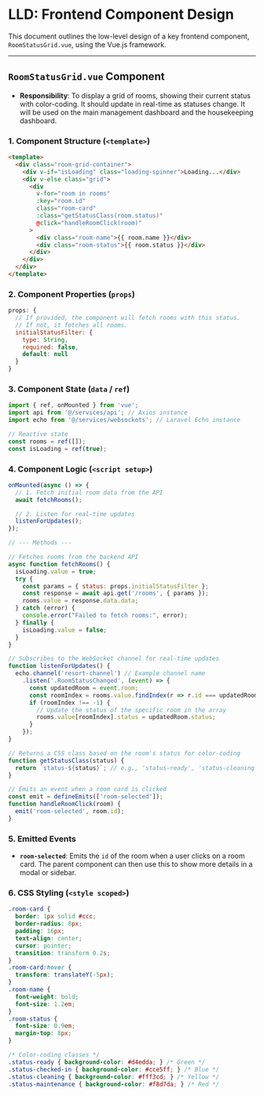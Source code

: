 # LLD: Frontend Component Design

This document outlines the low-level design of a key frontend component, `RoomStatusGrid.vue`, using the Vue.js framework.

---

## `RoomStatusGrid.vue` Component

-   **Responsibility**: To display a grid of rooms, showing their current status with color-coding. It should update in real-time as statuses change. It will be used on the main management dashboard and the housekeeping dashboard.

### 1. Component Structure (`<template>`)

```html
<template>
  <div class="room-grid-container">
    <div v-if="isLoading" class="loading-spinner">Loading...</div>
    <div v-else class="grid">
      <div
        v-for="room in rooms"
        :key="room.id"
        class="room-card"
        :class="getStatusClass(room.status)"
        @click="handleRoomClick(room)"
      >
        <div class="room-name">{{ room.name }}</div>
        <div class="room-status">{{ room.status }}</div>
      </div>
    </div>
  </div>
</template>
```

### 2. Component Properties (`props`)

```javascript
props: {
  // If provided, the component will fetch rooms with this status.
  // If not, it fetches all rooms.
  initialStatusFilter: {
    type: String,
    required: false,
    default: null
  }
}
```

### 3. Component State (`data` / `ref`)

```javascript
import { ref, onMounted } from 'vue';
import api from '@/services/api'; // Axios instance
import echo from '@/services/websockets'; // Laravel Echo instance

// Reactive state
const rooms = ref([]);
const isLoading = ref(true);
```

### 4. Component Logic (`<script setup>`)

```javascript
onMounted(async () => {
  // 1. Fetch initial room data from the API
  await fetchRooms();

  // 2. Listen for real-time updates
  listenForUpdates();
});

// --- Methods ---

// Fetches rooms from the backend API
async function fetchRooms() {
  isLoading.value = true;
  try {
    const params = { status: props.initialStatusFilter };
    const response = await api.get('/rooms', { params });
    rooms.value = response.data.data;
  } catch (error) {
    console.error("Failed to fetch rooms:", error);
  } finally {
    isLoading.value = false;
  }
}

// Subscribes to the WebSocket channel for real-time updates
function listenForUpdates() {
  echo.channel('resort-channel') // Example channel name
    .listen('.RoomStatusChanged', (event) => {
      const updatedRoom = event.room;
      const roomIndex = rooms.value.findIndex(r => r.id === updatedRoom.id);
      if (roomIndex !== -1) {
        // Update the status of the specific room in the array
        rooms.value[roomIndex].status = updatedRoom.status;
      }
    });
}

// Returns a CSS class based on the room's status for color-coding
function getStatusClass(status) {
  return `status-${status}`; // e.g., 'status-ready', 'status-cleaning'
}

// Emits an event when a room card is clicked
const emit = defineEmits(['room-selected']);
function handleRoomClick(room) {
  emit('room-selected', room.id);
}
```

### 5. Emitted Events

-   **`room-selected`**: Emits the `id` of the room when a user clicks on a room card. The parent component can then use this to show more details in a modal or sidebar.

### 6. CSS Styling (`<style scoped>`)

```css
.room-card {
  border: 1px solid #ccc;
  border-radius: 8px;
  padding: 16px;
  text-align: center;
  cursor: pointer;
  transition: transform 0.2s;
}
.room-card:hover {
  transform: translateY(-5px);
}
.room-name {
  font-weight: bold;
  font-size: 1.2em;
}
.room-status {
  font-size: 0.9em;
  margin-top: 8px;
}

/* Color-coding classes */
.status-ready { background-color: #d4edda; } /* Green */
.status-checked-in { background-color: #cce5ff; } /* Blue */
.status-cleaning { background-color: #fff3cd; } /* Yellow */
.status-maintenance { background-color: #f8d7da; } /* Red */
```
